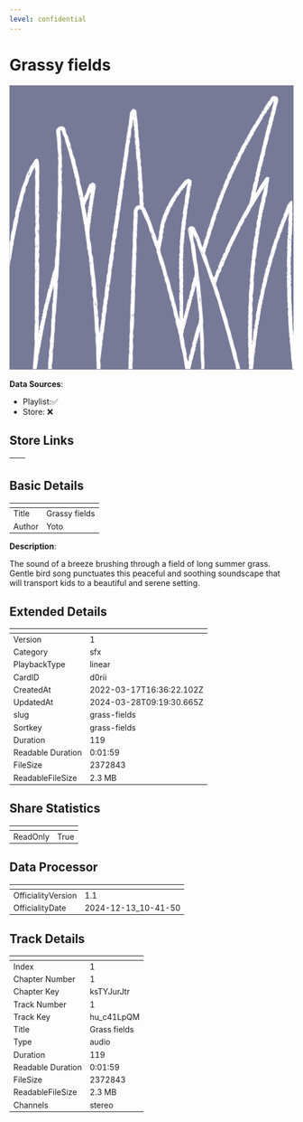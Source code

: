 ```yaml
---
level: confidential
---
```

# Grassy fields

![card_[d0rii].png](../../img/cards/card_[d0rii].png)

**Data Sources**: 

- Playlist:✅
- Store: ❌


## Store Links

| <!-- --> | <!-- --> |
| - | - |


## Basic Details

| <!-- --> | <!-- --> |
| - | - |
| Title | Grassy fields |
| Author | Yoto |

**Description**:

 The sound of a breeze brushing through a field of long summer grass. Gentle bird song punctuates this peaceful and soothing soundscape that will transport kids to a beautiful and serene setting.




## Extended Details

| <!-- --> | <!-- --> |
| - | - |
| Version | 1 |
| Category | sfx |
| PlaybackType | linear |
| CardID | d0rii |
| CreatedAt | 2022-03-17T16:36:22.102Z |
| UpdatedAt | 2024-03-28T09:19:30.665Z |
| slug | grass-fields |
| Sortkey | grass-fields |
| Duration | 119 |
| Readable Duration | 0:01:59 |
| FileSize | 2372843 |
| ReadableFileSize | 2.3 MB |


## Share Statistics

| <!-- --> | <!-- --> |
| - | - |
| ReadOnly | True |


## Data Processor

| <!-- --> | <!-- --> |
| - | - |
| OfficialityVersion | 1.1
| OfficialityDate | 2024-12-13_10-41-50


## Track Details

| <!-- --> | <!-- --> |
| - | - |
| Index | 1 |
| Chapter Number | 1 |
| Chapter Key | ksTYJurJtr |
| Track Number | 1 |
| Track Key | hu_c41LpQM |
| Title | Grass fields |
| Type | audio |
| Duration | 119 |
| Readable Duration | 0:01:59 |
| FileSize | 2372843 |
| ReadableFileSize | 2.3 MB |
| Channels | stereo |

